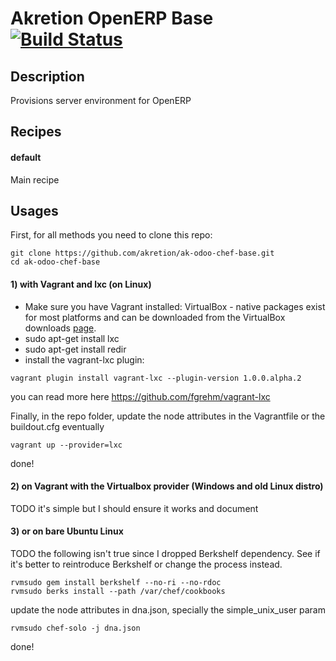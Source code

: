 # <a name="title"></a> Akretion OpenERP Base [![Build Status](https://secure.travis-ci.org/akretion/ak-openerp-base.png?branch=master)](http://travis-ci.org/akretion/ak-openerp-base)

## <a name="description"></a> Description

Provisions server environment for OpenERP

## Recipes

#### default

Main recipe


## Usages

First, for all methods you need to clone this repo:

    git clone https://github.com/akretion/ak-odoo-chef-base.git
    cd ak-odoo-chef-base

#### 1) with Vagrant and lxc (on Linux)

* Make sure you have Vagrant installed:
VirtualBox - native packages exist for most platforms and can be downloaded from the VirtualBox downloads [page](https://www.virtualbox.org/wiki/Downloads).
* sudo apt-get install lxc
* sudo apt-get install redir
* install the vagrant-lxc plugin:

```
vagrant plugin install vagrant-lxc --plugin-version 1.0.0.alpha.2
```

you can read more here https://github.com/fgrehm/vagrant-lxc

Finally, in the repo folder, update the node attributes in the Vagrantfile or the buildout.cfg eventually

    vagrant up --provider=lxc

done!

#### 2) on Vagrant with the Virtualbox provider (Windows and old Linux distro)

TODO it's simple but I should ensure it works and document

#### 3) or on bare Ubuntu Linux

TODO the following isn't true since I dropped Berkshelf dependency. See if it's better to reintroduce Berkshelf
or change the process instead.

    rvmsudo gem install berkshelf --no-ri --no-rdoc
    rvmsudo berks install --path /var/chef/cookbooks

update the node attributes in dna.json, specially the simple_unix_user param

    rvmsudo chef-solo -j dna.json

done!
